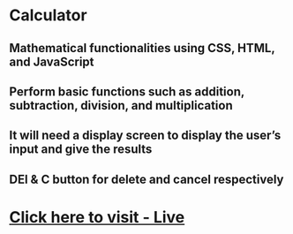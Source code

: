 # Calculator

## Mathematical functionalities using CSS, HTML, and JavaScript
## Perform basic functions such as addition, subtraction, division, and multiplication
## It will need a  display screen to display the user’s input and give the results
## DEl & C button for delete and cancel respectively

# [Click here to visit - Live](https://pravven16.github.io/Calculator/ "https://pravven16.github.io/Calculator/")